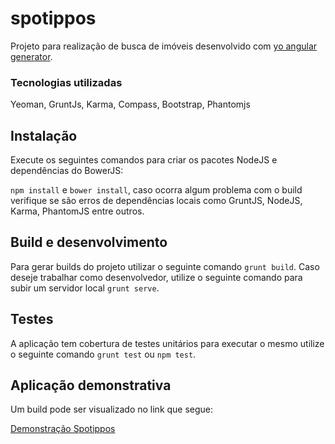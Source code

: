 # spotippos

Projeto para realização de busca de imóveis desenvolvido com [yo angular generator](https://github.com/yeoman/generator-angular).

### Tecnologias utilizadas

Yeoman, GruntJs, Karma, Compass, Bootstrap, Phantomjs

## Instalação

Execute os seguintes comandos para criar os pacotes NodeJS e dependências do BowerJS:

`npm install` e `bower install`, caso ocorra algum problema com o build verifique se são erros de dependências locais como GruntJS, NodeJS, Karma, PhantomJS entre outros.

## Build e desenvolvimento

Para gerar builds do projeto utilizar o seguinte comando `grunt build`. Caso deseje trabalhar como desenvolvedor, utilize o seguinte comando para subir um servidor local `grunt serve`.

## Testes

A aplicação tem cobertura de testes unitários para executar o mesmo utilize o seguinte comando `grunt test` ou `npm test`.

## Aplicação demonstrativa

Um build pode ser visualizado no link que segue:

[Demonstração Spotippos](http://thiago-soler.github.io/spotippos)